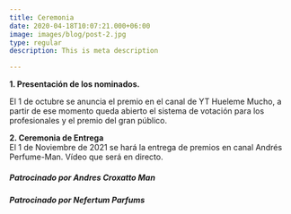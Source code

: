 ```yaml
---
title: Ceremonia
date: 2020-04-18T10:07:21.000+06:00
image: images/blog/post-2.jpg
type: regular
description: This is meta description

---
```


**1. Presentación de los nominados.**

El 1 de octubre se anuncia el premio en el canal de YT Hueleme Mucho, a partir de ese momento queda abierto el sistema de votación para los profesionales y el premio del gran público.

**2. Ceremonia de Entrega**  
El 1 de Noviembre de 2021 se hará la entrega de premios en canal Andrés Perfume-Man. Vídeo que será en directo.

##### Patrocinado por Andres Croxatto Man

##### Patrocinado por Nefertum Parfums